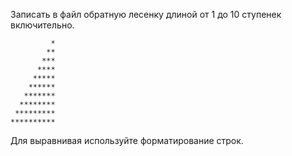 Записать в файл обратную лесенку длиной от 1 до 10 ступенек включительно.
```text
         *
        **
       ***
      ****
     *****
    ******
   *******
  ********
 *********
**********

```

Для выравнивая используйте форматирование строк.
